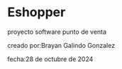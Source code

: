 # Eshopper
proyecto software punto de venta

creado por:Brayan Galindo Gonzalez

fecha:28 de octubre de 2024
